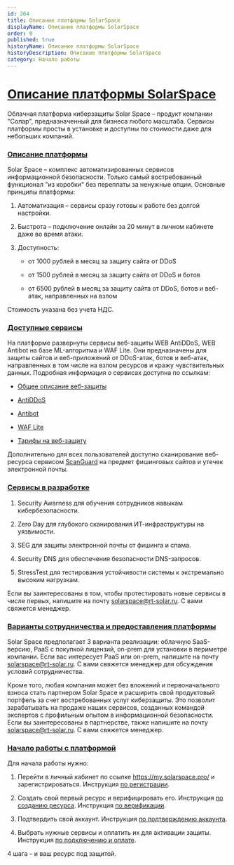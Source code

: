 ```yaml
---
id: 264
title: Описание платформы SolarSpace
displayName: Описание платформы SolarSpace
order: 0
published: true
historyName: Описание платформы SolarSpace
historyDescription: Описание платформы SolarSpace
category: Начало работы
---
```


# [Описание платформы SolarSpace](description-about-platform-solarspace)

Облачная платформа киберзащиты Solar Space – продукт компании "Солар", предназначенный для бизнеса любого масштаба. Сервисы платформы просты в установке и доступны по стоимости даже для небольших компаний. </br>


### [Описание платформы](description-platform)

Solar Space – комплекс автоматизированных сервисов информационной безопасности. Только самый востребованный функционал "из коробки" без переплаты за ненужные опции. Основные принципы платформы:

1. Автоматизация – сервисы сразу готовы к работе без долгой настройки. </br>

2. Быстрота – подключение онлайн за 20 минут в личном кабинете даже во время атаки. </br>

3. Доступность: </br>

    - от 1000 рублей в месяц за защиту сайта от DDoS </br>

    - от 1500 рублей в месяц за защиту сайта от DDoS и ботов </br>

    - от 6500 рублей в месяц за защиту сайта от DDoS, ботов и веб-атак, направленных на взлом

Стоимость указана без учета НДС. </br>

### [Доступные сервисы](avaiable-services)

На платформе развернуты сервисы веб-защиты WEB AntiDDoS, WEB Antibot на базе ML-алгоритма и WAF Lite. Они предназначены для защиты сайтов и веб-приложений от DDoS-атак, ботов и веб-атак, направленных в том числе на взлом ресурсов и кражу чувствительных данных. Подробная информация о сервисах доступна по ссылкам:

- [Общее описание веб-защиты]([240]) </br>

- [AntiDDoS]([217]) </br>

- [Antibot]([216]) </br>

- [WAF Lite]([234]) </br>

- [Тарифы на веб-защиту]([257])

Дополнительно для всех пользователей доступно сканирование веб-ресурса сервисом [ScanGuard]([219]) на предмет фишинговых сайтов и утечек электронной почты. </br>



### [Сервисы в разработке](services-in-development)

1. Security Awarness для обучения сотрудников навыкам кибербезопасности. </br>

2. Zero Day для глубокого сканирования ИТ-инфраструктуры на уязвимости. </br>

3. SEG для защиты электронной почты от фишинга и спама. </br>

4. Security DNS для обеспечения безопасности DNS-запросов. </br>

5. StressTest для тестирования устойчивости системы к экстремально высоким нагрузкам.

Если вы заинтересованы в том, чтобы протестировать новые сервисы в числе первых, напишите на почту solarspace@rt-solar.ru. С вами свяжется менеджер. </br>



### [Варианты сотрудничества и предоставления платформы](options-for-cooperation-and-platform-provision)

Solar Space предполагает 3 варианта реализации: облачную SaaS-версию, PaaS с покупкой лицензий, on-prem для установки в периметре компании. Если вас интересует PaaS или on-prem, напишите на почту solarspace@rt-solar.ru. С вами свяжется менеджер для обсуждения условий сотрудничества.

Кроме того, любая компания может без вложений и первоначального взноса стать партнером Solar Space и расширить свой продуктовый портфель за счет востребованных услуг киберзащиты. Это позволит зарабатывать на продаже наших сервисов, созданных командой экспертов с профильным опытом в информационной безопасности. Если вы заинтересованы в партнерстве, также напишите на почту solarspace@rt-solar.ru. С вами свяжется менеджер. </br>

### [Начало работы с платформой](platform-launch)

Для начала работы нужно:

1. Перейти в личный кабинет по ссылке https://my.solarspace.pro/ и зарегистрироваться. Инструкция [по регистрации]([242]). </br>

2. Создать свой первый ресурс и верифицировать его. Инструкция [по созданию ресурса]([205]). Инструкция [по верификации]([206]). </br>

3. Подтвердить свой аккаунт. Инструкция [по подтверждению аккаунта]([243]). </br>

4. Выбрать нужные сервисы и оплатить их для активации защиты. Инструкция [по подключению и оплате]([208]).

4 шага – и ваш ресурс под защитой.